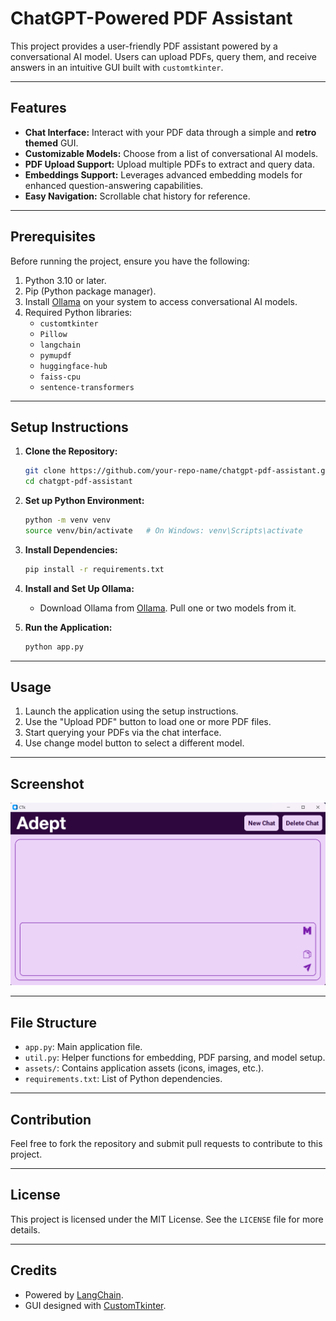 # ChatGPT-Powered PDF Assistant

This project provides a user-friendly PDF assistant powered by a conversational AI model. Users can upload PDFs, query them, and receive answers in an intuitive GUI built with `customtkinter`.

---

## Features

- **Chat Interface:** Interact with your PDF data through a simple and **retro themed** GUI.
- **Customizable Models:** Choose from a list of conversational AI models.
- **PDF Upload Support:** Upload multiple PDFs to extract and query data.
- **Embeddings Support:** Leverages advanced embedding models for enhanced question-answering capabilities.
- **Easy Navigation:** Scrollable chat history for reference.

---

## Prerequisites

Before running the project, ensure you have the following:

1. Python 3.10 or later.
2. Pip (Python package manager).
3. Install [Ollama](https://ollama.com/) on your system to access conversational AI models.
4. Required Python libraries:
   - `customtkinter`
   - `Pillow`
   - `langchain`
   - `pymupdf`
   - `huggingface-hub`
   - `faiss-cpu`
   - `sentence-transformers`

---

## Setup Instructions

1. **Clone the Repository:**
   ```bash
   git clone https://github.com/your-repo-name/chatgpt-pdf-assistant.git
   cd chatgpt-pdf-assistant
   ```

2. **Set up Python Environment:**
   ```bash
   python -m venv venv
   source venv/bin/activate   # On Windows: venv\Scripts\activate
   ```

3. **Install Dependencies:**
   ```bash
   pip install -r requirements.txt
   ```

4. **Install and Set Up Ollama:**
   - Download Ollama from  [Ollama](https://ollama.com/download). Pull one or two models from it.

5. **Run the Application:**
   ```bash
   python app.py
   ```

---

## Usage

1. Launch the application using the setup instructions.
2. Use the "Upload PDF" button to load one or more PDF files.
3. Start querying your PDFs via the chat interface.
4. Use change model button to select a different model.

---

## Screenshot


![Screenshot Placeholder](assets/screenshot.png)

---

## File Structure

- `app.py`: Main application file.
- `util.py`: Helper functions for embedding, PDF parsing, and model setup.
- `assets/`: Contains application assets (icons, images, etc.).
- `requirements.txt`: List of Python dependencies.

---

## Contribution

Feel free to fork the repository and submit pull requests to contribute to this project.

---

## License

This project is licensed under the MIT License. See the `LICENSE` file for more details.

---

## Credits

- Powered by [LangChain](https://www.langchain.com).
- GUI designed with [CustomTkinter](https://customtkinter.tomschimansky.com).

